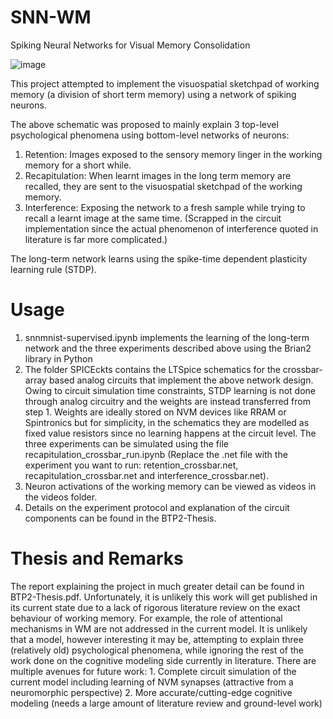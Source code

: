 # SNN-WM
Spiking Neural Networks for Visual Memory Consolidation

![image](https://github.com/mallard1707/SNN-WM/assets/74109054/1efb1ddb-a362-439d-b4be-d60c6c18c4ff)

This project attempted to implement the visuospatial sketchpad of working memory (a division of short term memory) using a network of spiking neurons.

The above schematic was proposed to mainly explain 3 top-level psychological phenomena using bottom-level networks of neurons:
1. Retention: Images exposed to the sensory memory linger in the working memory for a short while.
2. Recapitulation: When learnt images in the long term memory are recalled, they are sent to the visuospatial sketchpad of the working memory.
3. Interference: Exposing the network to a fresh sample while trying to recall a learnt image at the same time. (Scrapped in the circuit implementation since the actual phenomenon of interference quoted in literature is far more complicated.)

The long-term network learns using the spike-time dependent plasticity learning rule (STDP).

# Usage

1. snnmnist-supervised.ipynb implements the learning of the long-term network and the three experiments described above using the Brian2 library in Python
2. The folder SPICEckts contains the LTSpice schematics for the crossbar-array based analog circuits that implement the above network design. Owing to circuit simulation time constraints, STDP learning is not done through analog circuitry and the weights are instead transferred from step 1. Weights are ideally stored on NVM devices like RRAM or Spintronics but for simplicity, in the schematics they are modelled as fixed value resistors since no learning happens at the circuit level. The three experiments can be simulated using the file recapitulation_crossbar_run.ipynb (Replace the .net file with the experiment you want to run: retention_crossbar.net, recapitulation_crossbar.net and interference_crossbar.net).
3. Neuron activations of the working memory can be viewed as videos in the videos folder.
4. Details on the experiment protocol and explanation of the circuit components can be found in the BTP2-Thesis.

# Thesis and Remarks

The report explaining the project in much greater detail can be found in BTP2-Thesis.pdf. Unfortunately, it is unlikely this work will get published in its current state due to a lack of rigorous literature review on the exact behaviour of working memory. For example, the role of attentional mechanisms in WM are not addressed in the current model. It is unlikely that a model, however interesting it may be, attempting to explain three (relatively old) psychological phenomena, while ignoring the rest of the work done on the cognitive modeling side currently in literature. There are multiple avenues for future work: 1. Complete circuit simulation of the current model including learning of NVM synapses (attractive from a neuromorphic perspective)
2. More accurate/cutting-edge cognitive modeling (needs a large amount of literature review and ground-level work)


